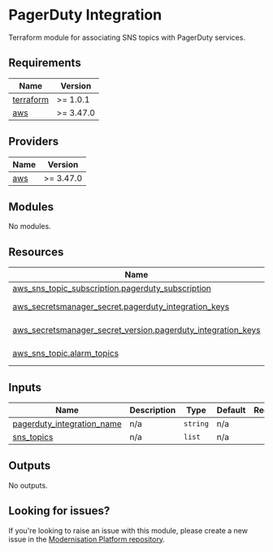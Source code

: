 # PagerDuty Integration

Terraform module for associating SNS topics with PagerDuty services.

<!--- BEGIN_TF_DOCS --->
## Requirements

| Name | Version |
|------|---------|
| <a name="requirement_terraform"></a> [terraform](#requirement\_terraform) | >= 1.0.1 |
| <a name="requirement_aws"></a> [aws](#requirement\_aws) | >= 3.47.0 |

## Providers

| Name | Version |
|------|---------|
| <a name="provider_aws"></a> [aws](#provider\_aws) | >= 3.47.0 |

## Modules

No modules.

## Resources

| Name | Type |
|------|------|
| [aws_sns_topic_subscription.pagerduty_subscription](https://registry.terraform.io/providers/hashicorp/aws/latest/docs/resources/sns_topic_subscription) | resource |
| [aws_secretsmanager_secret.pagerduty_integration_keys](https://registry.terraform.io/providers/hashicorp/aws/latest/docs/data-sources/secretsmanager_secret) | data source |
| [aws_secretsmanager_secret_version.pagerduty_integration_keys](https://registry.terraform.io/providers/hashicorp/aws/latest/docs/data-sources/secretsmanager_secret_version) | data source |
| [aws_sns_topic.alarm_topics](https://registry.terraform.io/providers/hashicorp/aws/latest/docs/data-sources/sns_topic) | data source |

## Inputs

| Name | Description | Type | Default | Required |
|------|-------------|------|---------|:--------:|
| <a name="input_pagerduty_integration_name"></a> [pagerduty\_integration\_name](#input\_pagerduty\_integration\_name) | n/a | `string` | n/a | yes |
| <a name="input_sns_topics"></a> [sns\_topics](#input\_sns\_topics) | n/a | `list` | n/a | yes |

## Outputs

No outputs.

<!--- END_TF_DOCS --->

## Looking for issues?
If you're looking to raise an issue with this module, please create a new issue in the [Modernisation Platform repository](https://github.com/ministryofjustice/modernisation-platform/issues).
